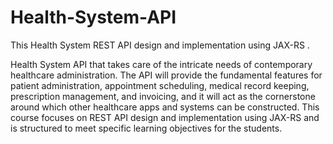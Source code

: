 # Health-System-API
 This Health System REST API design and implementation using JAX-RS .

Health System API that takes care of the intricate needs of contemporary healthcare administration. The API will provide the fundamental features for patient administration, appointment scheduling, medical record keeping, prescription management, and invoicing, and it will act as the cornerstone around which other healthcare apps and systems can be constructed. This course focuses on REST API design and implementation using JAX-RS and is structured to meet specific learning objectives for the students. 
